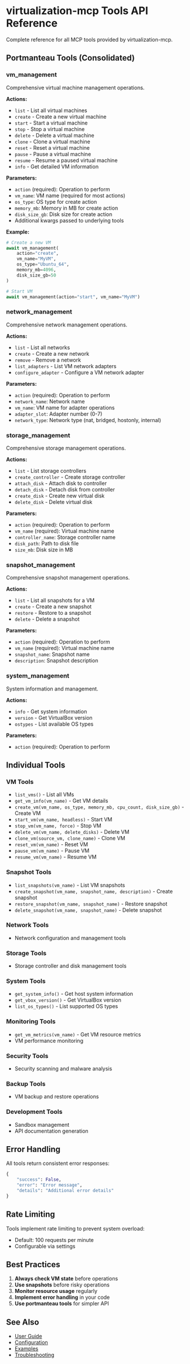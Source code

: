 # virtualization-mcp Tools API Reference

Complete reference for all MCP tools provided by virtualization-mcp.

## Portmanteau Tools (Consolidated)

### vm_management
Comprehensive virtual machine management operations.

**Actions:**
- `list` - List all virtual machines
- `create` - Create a new virtual machine
- `start` - Start a virtual machine
- `stop` - Stop a virtual machine
- `delete` - Delete a virtual machine
- `clone` - Clone a virtual machine
- `reset` - Reset a virtual machine
- `pause` - Pause a virtual machine
- `resume` - Resume a paused virtual machine
- `info` - Get detailed VM information

**Parameters:**
- `action` (required): Operation to perform
- `vm_name`: VM name (required for most actions)
- `os_type`: OS type for create action
- `memory_mb`: Memory in MB for create action
- `disk_size_gb`: Disk size for create action
- Additional kwargs passed to underlying tools

**Example:**
```python
# Create a new VM
await vm_management(
    action="create",
    vm_name="MyVM",
    os_type="Ubuntu_64",
    memory_mb=4096,
    disk_size_gb=50
)

# Start VM
await vm_management(action="start", vm_name="MyVM")
```

### network_management
Comprehensive network management operations.

**Actions:**
- `list` - List all networks
- `create` - Create a new network
- `remove` - Remove a network
- `list_adapters` - List VM network adapters
- `configure_adapter` - Configure a VM network adapter

**Parameters:**
- `action` (required): Operation to perform
- `network_name`: Network name
- `vm_name`: VM name for adapter operations
- `adapter_slot`: Adapter number (0-7)
- `network_type`: Network type (nat, bridged, hostonly, internal)

### storage_management
Comprehensive storage management operations.

**Actions:**
- `list` - List storage controllers
- `create_controller` - Create storage controller
- `attach_disk` - Attach disk to controller
- `detach_disk` - Detach disk from controller
- `create_disk` - Create new virtual disk
- `delete_disk` - Delete virtual disk

**Parameters:**
- `action` (required): Operation to perform
- `vm_name` (required): Virtual machine name
- `controller_name`: Storage controller name
- `disk_path`: Path to disk file
- `size_mb`: Disk size in MB

### snapshot_management
Comprehensive snapshot management operations.

**Actions:**
- `list` - List all snapshots for a VM
- `create` - Create a new snapshot
- `restore` - Restore to a snapshot
- `delete` - Delete a snapshot

**Parameters:**
- `action` (required): Operation to perform
- `vm_name` (required): Virtual machine name
- `snapshot_name`: Snapshot name
- `description`: Snapshot description

### system_management
System information and management.

**Actions:**
- `info` - Get system information
- `version` - Get VirtualBox version
- `ostypes` - List available OS types

**Parameters:**
- `action` (required): Operation to perform

## Individual Tools

### VM Tools
- `list_vms()` - List all VMs
- `get_vm_info(vm_name)` - Get VM details
- `create_vm(vm_name, os_type, memory_mb, cpu_count, disk_size_gb)` - Create VM
- `start_vm(vm_name, headless)` - Start VM
- `stop_vm(vm_name, force)` - Stop VM
- `delete_vm(vm_name, delete_disks)` - Delete VM
- `clone_vm(source_vm, clone_name)` - Clone VM
- `reset_vm(vm_name)` - Reset VM
- `pause_vm(vm_name)` - Pause VM
- `resume_vm(vm_name)` - Resume VM

### Snapshot Tools
- `list_snapshots(vm_name)` - List VM snapshots
- `create_snapshot(vm_name, snapshot_name, description)` - Create snapshot
- `restore_snapshot(vm_name, snapshot_name)` - Restore snapshot
- `delete_snapshot(vm_name, snapshot_name)` - Delete snapshot

### Network Tools
- Network configuration and management tools

### Storage Tools
- Storage controller and disk management tools

### System Tools
- `get_system_info()` - Get host system information
- `get_vbox_version()` - Get VirtualBox version
- `list_os_types()` - List supported OS types

### Monitoring Tools
- `get_vm_metrics(vm_name)` - Get VM resource metrics
- VM performance monitoring

### Security Tools
- Security scanning and malware analysis

### Backup Tools
- VM backup and restore operations

### Development Tools
- Sandbox management
- API documentation generation

## Error Handling

All tools return consistent error responses:

```python
{
    "success": False,
    "error": "Error message",
    "details": "Additional error details"
}
```

## Rate Limiting

Tools implement rate limiting to prevent system overload:
- Default: 100 requests per minute
- Configurable via settings

## Best Practices

1. **Always check VM state** before operations
2. **Use snapshots** before risky operations
3. **Monitor resource usage** regularly
4. **Implement error handling** in your code
5. **Use portmanteau tools** for simpler API

## See Also

- [User Guide](../user-guides/USER_GUIDE.md)
- [Configuration](../user-guides/Configuration.md)
- [Examples](../examples/)
- [Troubleshooting](../user-guides/Troubleshooting.md)

